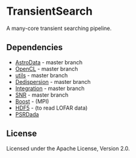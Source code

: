 
# TransientSearch

A many-core transient searching pipeline.

## Dependencies

* [AstroData](https://github.com/isazi/AstroData) - master branch
* [OpenCL](https://github.com/isazi/OpenCL) - master branch
* [utils](https://github.com/isazi/utils) - master branch
* [Dedispersion](https://github.com/isazi/Dedispersion) - master branch
* [Integration](https://github.com/isazi/Integration) - master branch
* [SNR](https://github.com/isazi/SNR) - master branch
* [Boost](http://www.boost.org/) - (MPI)
* [HDF5](http://www.hdfgroup.org/HDF5/) - (to read LOFAR data)
* [PSRDada](http://psrdada.sourceforge.net/)

## License

Licensed under the Apache License, Version 2.0.

